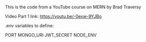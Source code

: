 This is the code from a YouTube course on MERN by Brad Traversy

Video Part 1 link: https://youtu.be/-0exw-9YJBo

.env variables to define:

PORT
MONGO_URI
JWT_SECRET
NODE_ENV
